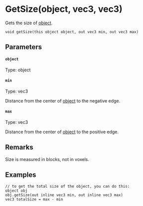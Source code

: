 # GetSize(object, vec3, vec3)

Gets the size of [object](#object).

```
void getSize(this object object, out vec3 min, out vec3 max)
```

## Parameters

#### `object`
Type: object

#### `min`
Type: vec3

Distance from the center of [object](#object) to the negative edge.

#### `max`
Type: vec3

Distance from the center of [object](#object) to the positive edge.

## Remarks

Size is measured in blocks, not in voxels.

## Examples

``` fcs
// to get the total size of the object, you can do this:
object obj
obj.getSize(out inline vec3 min, out inline vec3 max)
vec3 totalSize = max - min
```


